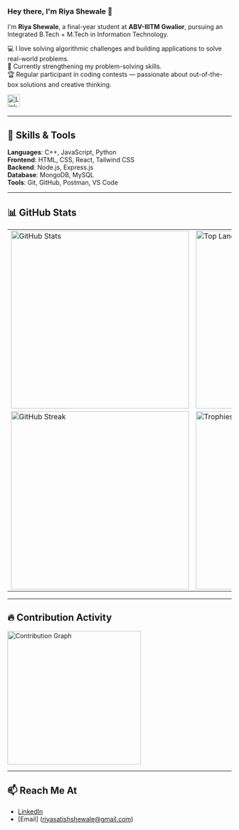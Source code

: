 ### Hey there, I'm Riya Shewale 👋

I'm **Riya Shewale**, a final-year student at **ABV-IIITM Gwalior**, pursuing an Integrated B.Tech + M.Tech in Information Technology.  

💻 I love solving algorithmic challenges and building applications to solve real-world problems.  
🌱 Currently strengthening my problem-solving skills.  
🏆 Regular participant in coding contests — passionate about out-of-the-box solutions and creative thinking.

<a href="https://www.linkedin.com/in/riya-shewale-049733261/">
  <img align="left" alt="LinkedIn" width="28px" src="https://upload.wikimedia.org/wikipedia/commons/c/ca/LinkedIn_logo_initials.png" />
</a>

<br><br>

---

## 🚀 Skills & Tools

**Languages**: C++, JavaScript, Python  
**Frontend**: HTML, CSS, React, Tailwind CSS  
**Backend**: Node.js, Express.js  
**Database**: MongoDB, MySQL  
**Tools**: Git, GitHub, Postman, VS Code  

---

## 📊 GitHub Stats

<table>
  <tr>
    <td><img src="https://github-readme-stats.vercel.app/api?username=riyashewale&show_icons=true&theme=tokyonight" alt="GitHub Stats" width="400"/></td>
    <td><img src="https://github-readme-stats.vercel.app/api/top-langs/?username=riyashewale&layout=compact&theme=tokyonight" alt="Top Languages" width="400"/></td>
  </tr>
  <tr>
    <td><img src="https://github-readme-streak-stats.herokuapp.com/?user=riyashewale&theme=tokyonight" alt="GitHub Streak" width="400"/></td>
    <td><img src="https://github-profile-trophy.vercel.app/?username=riyashewale&theme=tokyonight&no-frame=true&row=1&column=4" alt="Trophies" width="400"/></td>
  </tr>
</table>

---

## 🔥 Contribution Activity

<img src="https://github-readme-activity-graph.vercel.app/graph?username=riyashewale&theme=tokyonight" height="300" alt="Contribution Graph" />

---

## 📫 Reach Me At

- [LinkedIn](https://www.linkedin.com/in/riya-shewale/)
- [Email] (riyasatishshewale@gmail.com)
